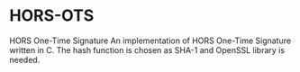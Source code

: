 # HORS-OTS
HORS One-Time Signature
An implementation of HORS One-Time Signature written in C. The hash function is chosen as SHA-1 and OpenSSL library is needed.
